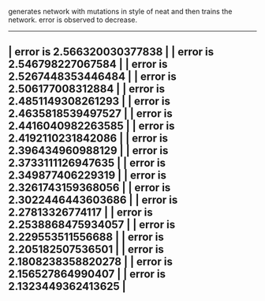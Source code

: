 generates network with mutations in style of neat and then trains the network. error is observed to decrease. 

--------------------------
| error is 2.566320030377838 | 
| error is 2.546798227067584 | 
| error is 2.5267448353446484 | 
| error is 2.506177008312884 | 
| error is 2.4851149308261293 | 
| error is 2.4635818539497527 | 
| error is 2.4416040982263585 | 
| error is 2.4192110231842086 | 
| error is 2.396434960988129 | 
| error is 2.3733111126947635 | 
| error is 2.349877406229319 | 
| error is 2.3261743159368056 | 
| error is 2.3022446443603686 | 
| error is 2.27813326774117 | 
| error is 2.2538868475934057 | 
| error is 2.229553511556688 | 
| error is 2.205182507536501 | 
| error is 2.1808238358820278 | 
| error is 2.156527864990407 | 
| error is 2.1323449362413625 | 
--------------------------
